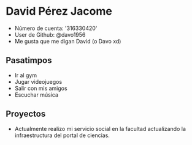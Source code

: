 # David Pérez Jacome

- Número de cuenta: '316330420'
- User de Github: @davo1956
- Me gusta que me digan David (o Davo xd)


## Pasatimpos

- Ir al gym
- Jugar videojuegos
- Salir con mis amigos
- Escuchar música


## Proyectos

- Actualmente realizo mi servicio social en la facultad actualizando la infraestructura del portal de  ciencias.
